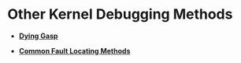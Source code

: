 # Other Kernel Debugging Methods<a name="EN-US_TOPIC_0000001173169005"></a>

-   **[Dying Gasp](kernel-small-debug-trace-other-lastwords.md)**  

-   **[Common Fault Locating Methods](kernel-small-debug-trace-other-faqs.md)**  


